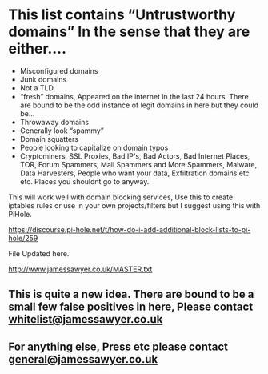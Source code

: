 # This list contains “Untrustworthy domains” In the sense that they are either….

- Misconfigured domains
- Junk domains
- Not a TLD
- “fresh” domains, Appeared on the internet in the last 24 hours. There are bound to be the odd instance of legit domains in here but they could be...
- Throwaway domains
- Generally look “spammy”
- Domain squatters
- People looking to capitalize on domain typos
- Cryptominers, SSL Proxies, Bad IP's, Bad Actors, Bad Internet Places, TOR, Forum Spammers, Mail Spammers and More Spammers, Malware, Data Harvesters, People who want your data, Exfiltration domains etc etc. Places you shouldnt go to anyway. 

This will work well with domain blocking services, Use this to create iptables rules or use in your own projects/filters but I suggest using this with PiHole.

https://discourse.pi-hole.net/t/how-do-i-add-additional-block-lists-to-pi-hole/259 

File Updated here.

http://www.jamessawyer.co.uk/MASTER.txt

## This is quite a new idea. There are bound to be a small few false positives in here, Please contact whitelist@jamessawyer.co.uk

## For anything else, Press etc please contact general@jamessawyer.co.uk
